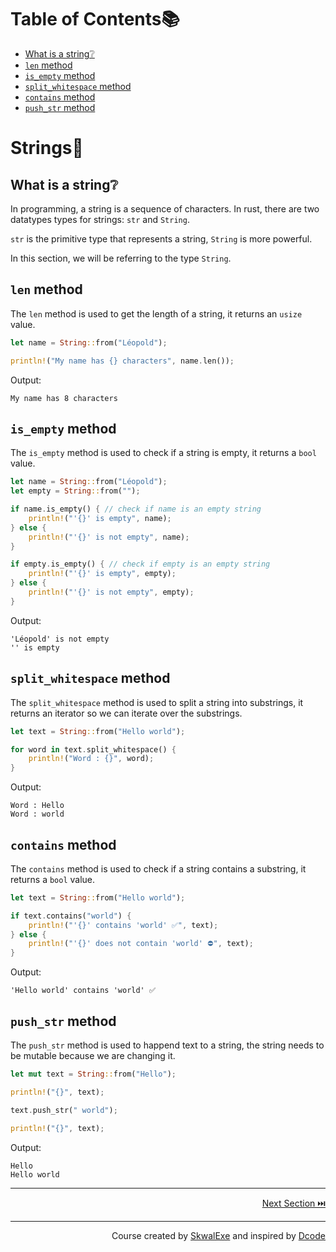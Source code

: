 # Table of Contents📚
- [What is a string❔](#what-is-a-string)
- [`len` method](#len-method)
- [`is_empty` method](#is_empty-method)
- [`split_whitespace` method](#split_whitespace-method)
- [`contains` method](#contains-method)
- [`push_str` method](#push_str-method)


# Strings📝
## What is a string❔
In programming, a string is a sequence of characters.
In rust, there are two datatypes types for strings: `str` and `String`.

`str` is the primitive type that represents a string, `String` is more powerful.

In this section, we will be referring to the type `String`. 

## `len` method
The `len` method is used to get the length of a string, it returns an `usize` value.
```rust
let name = String::from("Léopold");

println!("My name has {} characters", name.len());
```
Output:
```
My name has 8 characters
```
## `is_empty` method
The `is_empty` method is used to check if a string is empty, it returns a `bool` value.
```rust
let name = String::from("Léopold");
let empty = String::from("");

if name.is_empty() { // check if name is an empty string
    println!("'{}' is empty", name);
} else {
    println!("'{}' is not empty", name);
}

if empty.is_empty() { // check if empty is an empty string
    println!("'{}' is empty", empty);
} else {
    println!("'{}' is not empty", empty);
}
```
Output:
```
'Léopold' is not empty
'' is empty
```
## `split_whitespace` method
The `split_whitespace` method is used to split a string into substrings, it returns an iterator so we can iterate over the substrings.
```rust
let text = String::from("Hello world");

for word in text.split_whitespace() {
    println!("Word : {}", word);
}
```
Output:
```
Word : Hello
Word : world
```
## `contains` method
The `contains` method is used to check if a string contains a substring, it returns a `bool` value.
```rust
let text = String::from("Hello world");

if text.contains("world") {
    println!("'{}' contains 'world' ✅", text);
} else {
    println!("'{}' does not contain 'world' ⛔", text);
}
```
Output:
```
'Hello world' contains 'world' ✅
```
## `push_str` method
The `push_str` method is used to happend text to a string, the string needs to be mutable because we are changing it.
```rust
let mut text = String::from("Hello"); 

println!("{}", text); 

text.push_str(" world"); 

println!("{}", text);
```
Output:
```
Hello
Hello world
```






---

<p align="right"><a href="../implementing-traits">Next Section ⏭️</a></p>


---

<p align="right">Course created by <a href="https://github.com/SkwalExe/" target="_blank">SkwalExe</a> and inspired by <a href="https://www.youtube.com/watch?v=vOMJlQ5B-M0&list=PLVvjrrRCBy2JSHf9tGxGKJ-bYAN_uDCUL" target="_blank">Dcode</a></p>